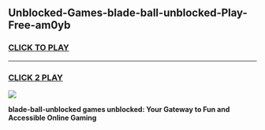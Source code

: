 
## Unblocked-Games-blade-ball-unblocked-Play-Free-am0yb
<h3>
<a href="https://premium76.site?title=blade-ball-unblocked&ref=18A1">CLICK TO PLAY</a></h3>
<hr>

<h3>
<a href="https://premium76.site?title=blade-ball-unblocked&ref=18A1">CLICK 2 PLAY</a>
  
</h3>

<a href="https://premium76.site?title=blade-ball-unblocked&ref=18A1"><img src="https://clearcache.store/games.png"></a>


**blade-ball-unblocked games unblocked: Your Gateway to Fun and Accessible Online Gaming**
